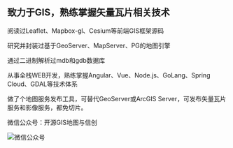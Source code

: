 ## 致力于GIS，熟练掌握矢量瓦片相关技术

阅读过Leaflet、Mapbox-gl、Cesium等前端GIS框架源码

研究并封装过基于GeoServer、MapServer、PG的地图引擎

通过二进制解析过mdb和gdb数据库

从事全栈WEB开发，熟练掌握Angular、Vue、Node.js、GoLang、Spring Cloud、GDAL等技术体系

做了个地图服务发布工具，可替代GeoServer或ArcGIS Server，可发布矢量瓦片服务和影像服务，都免切片。

微信公众号：开源GIS地图与信创

![微信公众号](https://github.com/liujiusheng/liujiusheng/assets/9045263/79c8533f-ffea-4d28-b50c-802135d8295b)

